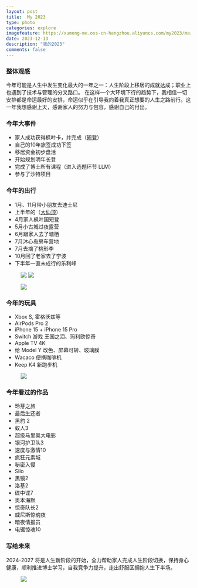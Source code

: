 ```yaml
---
layout: post
title:  My 2023
type: photo
categories: explore
imagefeature: https://xumeng-me.oss-cn-hangzhou.aliyuncs.com/my2023/main_theme.jpeg
date: 2023-12-13
description: "我的2023"
comments: false
---
```


### 整体观感

今年可能是人生中发生变化最大的一年之一：人生阶段上移居的成就达成；职业上也遇到了技术与管理的分叉路口。
在这样一个大环境下行的趋势下，我相信一切安排都是命运最好的安排，命运似乎在引导我向着我真正想要的人生之路前行。这一年我想感谢上天，感谢家人的努力与包容，感谢自己的付出。


### 今年大事件


- 家人成功获得枫叶卡，并完成（[短登](https://xumeng.me/explore/the-way-out)）
- 自己的10年旅签成功下签
- 移居资金初步盘活
- 开始规划明年长登
- 完成了博士所有课程（进入选题环节 LLM）
- 参与了沙特项目



### 今年的出行


- 1月、11月带小朋友去迪士尼
- 上半年的（[大仙顶](https://xumeng.me/hiking/daxianding-hiking)）
- 4月家人枫叶国短登
- 5月小古城过夜露营
- 6月跟家人去了塘栖
- 7月沐心岛房车营地
- 7月去摘了桃形李
- 10月回了老家去了宁波
- 下半年一直未成行的乐利峰


<figure class="half">
	<a href="https://xumeng-me.oss-cn-hangzhou.aliyuncs.com/my2023/travel-1.jpeg"><img src="https://xumeng-me.oss-cn-hangzhou.aliyuncs.com/my2023/travel-1.jpeg"></a>
    <a href="https://xumeng-me.oss-cn-hangzhou.aliyuncs.com/my2023/travel-2.jpeg"><img src="https://xumeng-me.oss-cn-hangzhou.aliyuncs.com/my2023/travel-2.jpeg"></a>
</figure>

<figure>
    <a href="https://xumeng-me.oss-cn-hangzhou.aliyuncs.com/my2023/travel-3.jpeg"><img src="https://xumeng-me.oss-cn-hangzhou.aliyuncs.com/my2023/travel-3.jpeg"></a>
</figure>

### 今年的玩具

- Xbox S, 霍格沃兹等
- AirPods Pro 2
- iPhone 15 + iPhone 15 Pro
- Switch 游戏 王国之泪、玛利欧惊奇
- Apple TV 4K
- 给 Model Y 改色、屏幕可转、玻璃膜
- Wacaco 便携咖啡机
- Keep K4 新跑步机


<figure>
    <a href="https://xumeng-me.oss-cn-hangzhou.aliyuncs.com/my2023/toys.jpeg"><img src="https://xumeng-me.oss-cn-hangzhou.aliyuncs.com/my2023/toys.jpeg"></a>
</figure>


### 今年看过的作品


- 玲芽之旅
- 最后生还者
- 黑豹 2
- 蚁人3
- 超级马里奥大电影
- 银河护卫队3
- 速度与激情10
- 疯狂元素城
- 秘密入侵
- Silo
- 黑镜2
- 洛基2
- 碟中谍7
- 奥本海默
- 惊奇队长2
- 威尼斯惊魂夜
- 暗夜情报员
- 电锯惊魂10 


### 写给未来

2024-2027 将是人生新阶段的开始，全力帮助家人完成人生阶段切换，保持身心健康，顺利推进博士学习，自我竞争力提升，走出舒服区拥抱人生下半场。


<figure>
	<a href="https://xumeng-me.oss-cn-hangzhou.aliyuncs.com/my2023/main_theme.jpeg">
		<img src="https://xumeng-me.oss-cn-hangzhou.aliyuncs.com/my2023/main_theme.jpeg">
	</a>
</figure>

